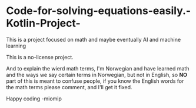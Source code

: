 # Code-for-solving-equations-easily.-Kotlin-Project-

This is a project focused on math and maybe eventually AI and machine learning

This is a no-license project.

And to explain the wierd math terms, I'm Norwegian and have learned math and the ways we say certain terms in Norwegian, but not in English, so **NO** part of this is meant to confuse people, if you know the English words for the math terms please comment, and I'll get it fixed.

Happy coding -miomip
